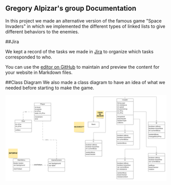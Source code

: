 ## Gregory Alpizar's group Documentation

In this project we made an alternative version of the famous game "Space Invaders" in which we implemented the different types of linked lists to give different behaviors to the
enemies. 

##Jira

We kept a record of the tasks we made in [Jira](https://thespaceinvaders.atlassian.net/jira/software/projects/DATOS12021/boards/1/backlog) to organize which tasks
corresponded to who.

You can use the [editor on GitHub](https://github.com/Soir31/TareaExtraclase1/edit/gh-pages/index.md) to maintain and preview the content for your website in Markdown files.

##Class Diagram
We also made a class diagram to have an idea of what we needed before starting to make the game.

![Class Diagram](https://raw.githubusercontent.com/Soir31/TareaExtraclase1/main/SpaceInvaders.png)




